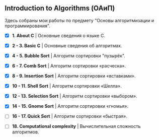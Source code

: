 ## Introduction to Algorithms (ОАиП)

Здесь собраны мои работы по предмету "Основы алгоритмизации и программирования". 

- [x] **1. About C**
| Основные сведения о языке С.


- [x] **2 - 3. Basic C**
| Основные сведения об алгоритмах.


- [x] **4 - 5. Bubble Sort**
| Алгоритм сортировки "пузырёк".


- [x] **6 - 7. Comb Sort**
| Алгоритм сортировки «расческа».


- [x] **8 - 9. Insertion Sort**
| Алгоритм сортировки «вставками».


- [x] **10 - 11. Shell Sort** 
| Алгоритм сортировки «Шелла».


 - [x] **12 - 13. Selection Sort**
 | Алгоритм сортировки «выбором».


- [x] **14 - 15. Gnome Sort**
| Алгоритм сортировки «гномья».


- [ ] **16 - 17. Quick Sort**
| Алгоритм сортировки «быстрая».


- [ ] **18. Computational complexity**
| Вычислительная сложность алгоритмов.
